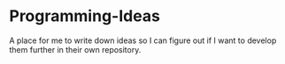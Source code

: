 # Programming-Ideas

A place for me to write down ideas so I can figure out if I want to develop them further in their own repository.